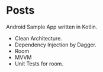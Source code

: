 # Posts
Android Sample App written in Kotlin.


- Clean Architecture.
- Dependency Injection by Dagger.
- Room
- MVVM
- Unit Tests for room.
